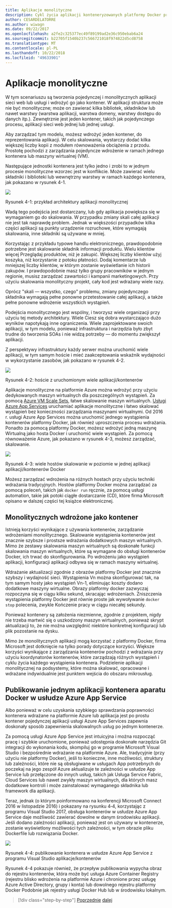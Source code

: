 ```yaml
---
title: Aplikacje monolityczne
description: Cykl życia aplikacji konteneryzowanych platformy Docker przy użyciu platformy firmy Microsoft i narzędzi
author: CESARDELATORRE
ms.author: wiwagn
ms.date: 09/22/2017
ms.openlocfilehash: a2fe2c325377ec49f89199ad2e36c950ebab6a24
ms.sourcegitcommit: b22705f1540b237c566721018f974822d5cd8758
ms.translationtype: MT
ms.contentlocale: pl-PL
ms.lasthandoff: 10/22/2018
ms.locfileid: "49633901"
---
```

# <a name="monolithic-applications"></a>Aplikacje monolityczne

W tym scenariuszu są tworzenia pojedynczej i monolitycznych aplikacji sieci web lub usługi i wdrożyć go jako kontener. W aplikacji struktura może nie być monolityczne; może on zawierać kilka bibliotek, składników lub nawet warstwy (warstwa aplikacji, warstwa domeny, warstwy dostępu do danych itp.). Zewnętrznie jest jeden kontener, takich jak pojedynczego procesu, aplikacji sieci web jednej lub jednej usługi.

Aby zarządzać tym modelu, możesz wdrożyć jeden kontener, do reprezentowania aplikacji. W celu skalowania, wystarczy dodać kilka większej liczby kopii z modułem równoważenia obciążenia z przodu. Prostotę pochodzi z zarządzania pojedyncze wdrożenie w ramach jednego kontenera lub maszyny wirtualnej (VM).

Następujące jednostki kontenera jest tylko jedno i zrobi to w jednym procesie monolityczne wzorzec jest w konflikcie. Może zawierać wielu składniki i biblioteki lub wewnętrzny warstwy w ramach każdego kontenera, jak pokazano w rysunek 4-1.

![](./media/image1.png)

Rysunek 4-1: przykład architektury aplikacji monolitycznej

Wadą tego podejścia jest dostarczany, lub gdy aplikacja powiększa się w wymaganiem go do skalowania. W przypadku zmiany skali całej aplikacji nie jest tak naprawdę problem. Jednak w większości przypadków kilka części aplikacji są punkty urządzenie rozruchowe, które wymagają skalowania, inne składniki są używane w mniej.

Korzystając z przykładu typowe handlu elektronicznego, prawdopodobnie potrzebne jest skalowanie składnik informacji produktu. Wielu klientów więcej Przeglądaj produktów, niż je zakupić. Większej liczby klientów użyj koszyka, niż korzystanie z potoku płatności. Dodaj komentarze lub mniejszej liczby klientów, w którym zostanie wyświetlanie ich historii zakupów. I prawdopodobnie masz tylko grupy pracowników w jednym regionie, musisz zarządzać zawartości i kampanii marketingowych. Przy użyciu skalowania monolityczny projekt, cały kod jest wdrażany wiele razy.

Oprócz "skali — wszystko, czego" problemu, zmiany pojedynczego składnika wymagają pełne ponowne przetestowanie całej aplikacji, a także pełne ponowne wdrożenie wszystkich wystąpień.

Podejścia monolitycznego jest wspólny, i tworzysz wiele organizacji przy użyciu tej metody architektury. Wiele Ciesz się dobra wystarczająco dużo wyników napotykają inne ograniczenia. Wiele zaprojektowane swoich aplikacji, w tym modelu, ponieważ infrastruktura i narzędzia było zbyt trudne do tworzenia SOAs i nie widzą potrzeby — do momentu zwiększył aplikacji.

Z perspektywy infrastruktury każdy serwer można uruchomić wiele aplikacji, w tym samym hoście i mieć zaakceptowania wskaźnik wydajności w wykorzystanie zasobów, jak pokazano w rysunek 4-2.

![](./media/image2.png)

Rysunek 4-2: hoście z uruchomionym wiele aplikacji/kontenerów

Aplikacje monolityczne na platformie Azure można wdrożyć przy użyciu dedykowanych maszyn wirtualnych dla poszczególnych wystąpień. Za pomocą [Azure VM Scale Sets](https://docs.microsoft.com/azure/virtual-machine-scale-sets/), łatwe skalowanie maszyn wirtualnych. [Usługi Azure App Services](https://azure.microsoft.com/services/app-service/) uruchamiać aplikacje monolityczne i łatwo skalować wystąpień bez konieczności zarządzania maszynami wirtualnymi. Od 2016 r. usługi Azure App Services można uruchomić jednego wystąpienia kontenerów platformy Docker, jak również uproszczenia procesu wdrażania. Ponadto za pomocą platformy Docker, możesz wdrożyć jedną maszynę Wirtualną jako hosta Docker i uruchomić wiele wystąpień. Za pomocą równoważenie Azure, jak pokazano w rysunek 4-3, możesz zarządzać, skalowanie.

![](./media/image3.png)

Rysunek 4-3: wiele hostów skalowanie w poziomie w jednej aplikacji aplikacji/kontenerów Docker

Możesz zarządzać wdrożenia na różnych hostach przy użyciu techniki wdrażania tradycyjnych. Hostów platformy Docker można zarządzać za pomocą poleceń, takich jak `docker run` ręcznie, za pomocą usługi automation, takie jak potoki ciągłe dostarczanie (CD), które firma Microsoft opisano w dalszej części tej książce elektronicznej.

## <a name="monolithic-application-deployed-as-a-container"></a>Monolitycznych wdrożone jako kontener

Istnieją korzyści wynikające z używania kontenerów, zarządzanie wdrożeniami monolitycznego. Skalowanie wystąpienia kontenerów jest znacznie szybsze i prostsze wdrażania dodatkowych maszyn wirtualnych. Mimo że zestawy skalowania maszyn wirtualnych są doskonałe funkcji skalowania maszyn wirtualnych, które są wymagane do obsługi kontenerów Docker, ich trwać do skonfigurowania. Po wdrożeniu jako wystąpień aplikacji, konfiguracji aplikacji odbywa się w ramach maszyny wirtualnej.

Wdrażanie aktualizacji zgodnie z obrazów platformy Docker jest znacznie szybszy i wydajność sieci. Wystąpienia Vn można skonfigurować tak, na tym samym hosty jako wystąpień Vn-1, eliminując koszty dodano dodatkowe maszyny wirtualne. Obrazy platformy docker zazwyczaj rozpoczyna się w ciągu kilku sekund, skracając wdrożeniach. Zniszczenia wystąpienia platformy Docker jest równie proste jak wywoływanie `docker stop` polecenia, zwykle Kończenie pracy w ciągu niecałej sekundy.

Ponieważ kontenery są założenia niezmienne, zgodnie z projektem, nigdy nie trzeba martwić się o uszkodzony maszyn wirtualnych, ponieważ skrypt aktualizacji to, że nie można uwzględnić niektóre konkretnej konfiguracji lub plik pozostanie na dysku.

Mimo że monolitycznych aplikacji mogą korzystać z platformy Docker, firma Microsoft jest dotknięcie na tylko porady dotyczące korzyści. Większe korzyści wynikające z zarządzania kontenerów pochodzi z wdrażania przy użyciu koordynatorów kontenerów, które zarządzają różnych wystąpień i cyklu życia każdego wystąpienia kontenera. Podzielenie aplikacji monolitycznej na podsystemy, które można skalować, opracowane i wdrażane indywidualnie jest punktem wejścia do obszaru mikrousług.

## <a name="publishing-a-single-docker-container-app-to-azure-app-service"></a>Publikowanie jednym aplikacji kontenera aparatu Docker w usłudze Azure App Service

Albo ponieważ w celu uzyskania szybkiego sprawdzania poprawności kontenera wdrażane na platformie Azure lub aplikacja jest po prostu kontener pojedynczej aplikacji usługi Azure App Services zapewnia doskonały sposób zapewnienia skalowalnych usług po jednym kontenerze.

Za pomocą usługi Azure App Service jest intuicyjna i można rozpocząć pracę i szybkie uruchomione, ponieważ udostępnia doskonałe narzędzia Git integracji do wykonania kodu, skompiluj go w programie Microsoft Visual Studio i bezpośrednie wdrażanie na platformie Azure. Ale, tradycyjnie (przy użyciu nie platformy Docker), jeśli to konieczne, inne możliwości, struktury lub zależności, które nie są obsługiwane w usługach App potrzebnych do poczekaj na jego zespół Azure aktualizuje te zależności w usłudze App Service lub przełączone do innych usług, takich jak Usługa Service Fabric, Cloud Services lub nawet zwykły maszyn wirtualnych, dla których masz dodatkowe kontroli i może zainstalować wymaganego składnika lub framework dla aplikacji.

Teraz, jednak (o którym poinformowano na konferencji Microsoft Connect 2016 w listopadzie 2016) i pokazany na rysunku 4‑4, korzystając z programu Visual Studio 2017, obsługa kontenerów w usłudze Azure App Service daje możliwość zawierać dowolne w danym środowisku aplikacji. Jeśli dodano zależności aplikacji, ponieważ jest on używany w kontenerze, zostanie wyświetlony możliwości tych zależności, w tym obrazie pliku Dockerfile lub rozwiązania Docker.

![](./media/image4.png)

Rysunek 4-4: publikowanie kontenera w usłudze Azure App Service z programu Visual Studio aplikacje/kontenerów

Rysunek 4-4 pokazuje również, że przepływ publikowania wypycha obraz do rejestru kontenerów, która może być usługa Azure Container Registry (rejestru blisko wdrożenia na platformie Azure i chronione przez usługę Azure Active Directory, grupy i konta) lub dowolnego rejestru platformy Docker Podobnie jak rejestry usługi Docker Hub lub w środowisku lokalnym.


>[!div class="step-by-step"]
[Poprzednie](common-container-design-principles.md)
[dalej](state-and-data-in-docker-applications.md)

